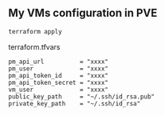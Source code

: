 ## My VMs configuration in PVE

```bash
terraform apply
```

terraform.tfvars
```hcl
pm_api_url          = "xxxx"
pm_user             = "xxxx"
pm_api_token_id     = "xxxx"
pm_api_token_secret = "xxxx"
vm_user             = "xxxx"
public_key_path     = "~/.ssh/id_rsa.pub"
private_key_path    = "~/.ssh/id_rsa"
```
